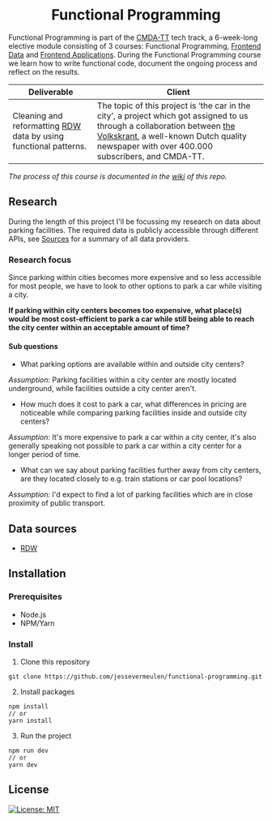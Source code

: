 <h1 align="center">Functional Programming</h1>

Functional Programming is part of the [CMDA-TT](https://cmda-tt.github.io/course-20-21/) tech track, a 6-week-long elective module consisting of 3 courses: Functional Programming, [Frontend Data](https://github.com/jessevermeulen/frontend-data) and [Frontend Applications](https://github.com/jessevermeulen/frontend-applications). During the Functional Programming course we learn how to write functional code, document the ongoing process and reflect on the results.

Deliverable | Client
--- | ---
Cleaning and reformatting [RDW](https://rdw.nl/) data by using functional patterns. | The topic of this project is ‘the car in the city’, a project which got assigned to us through a collaboration between [the Volkskrant](https://www.volkskrant.nl/), a well-known Dutch quality newspaper with over 400.000 subscribers, and CMDA-TT.

*The process of this course is documented in the [wiki](https://github.com/jessevermeulen/functional-programming/wiki) of this repo.*

## Research

During the length of this project I'll be focussing my research on data about parking facilities. The required data is publicly accessible through different APIs, see [Sources](#Sources) for a summary of all data providers.

### Research focus
Since parking within cities becomes more expensive and so less accessible for most people, we have to look to other options to park a car while visiting a city.

**If parking within city centers becomes too expensive, what place(s) would be most cost-efficient to park a car while still being able to reach the city center within an acceptable amount of time?**

#### Sub questions

- What parking options are available within and outside city centers?

*Assumption:* Parking facilities within a city center are mostly located underground, while facilities outside a city center aren't.

- How much does it cost to park a car, what differences in pricing are noticeable while comparing parking facilities inside and outside city centers?

*Assumption:* It's more expensive to park a car within a city center, it's also generally speaking not possible to park a car within a city center for a longer period of time.

- What can we say about parking facilities further away from city centers, are they located closely to e.g. train stations or car pool locations?

*Assumption:* I'd expect to find a lot of parking facilities which are in close proximity of public transport.

## Data sources
- [RDW](https://opendata.rdw.nl/)

## Installation

### Prerequisites
- Node.js
- NPM/Yarn

### Install

1. Clone this repository
```
git clone https://github.com/jessevermeulen/functional-programming.git
```

2. Install packages
```
npm install
// or
yarn install
```

3. Run the project
```
npm run dev
// or
yarn dev
```

## License
[![License: MIT](https://img.shields.io/badge/License-MIT-yellow.svg)](https://opensource.org/licenses/MIT)